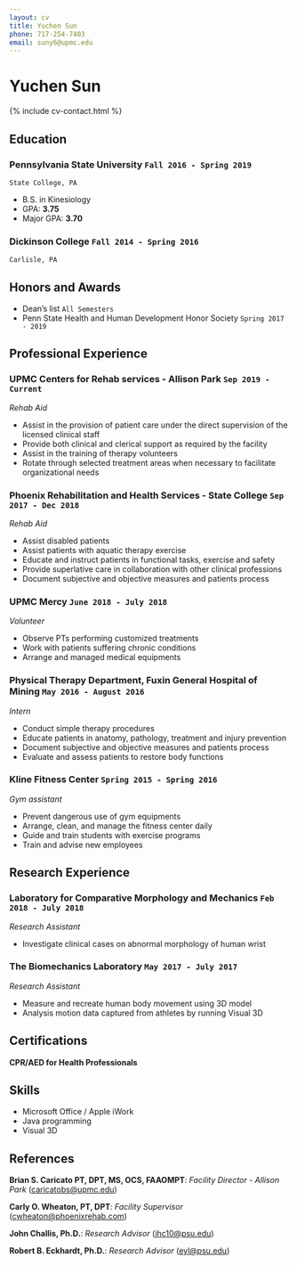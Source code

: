 ```yaml
---
layout: cv
title: Yuchen Sun
phone: 717-254-7403
email: suny6@upmc.edu
---
```


# Yuchen **Sun**

<!--
include contact information from the front matter
Supported arguments:
    - homepage: url, text
    - phone
    - email
-->

{% include cv-contact.html %}

## Education

### **Pennsylvania State University** `Fall 2016 - Spring 2019`

```
State College, PA
```

- B.S. in Kinesiology
- GPA: **3.75**
- Major GPA: **3.70**

### **Dickinson College** `Fall 2014 - Spring 2016`

```
Carlisle, PA
```

## Honors and Awards

- Dean’s list `All Semesters`
- Penn State Health and Human Development Honor Society `Spring 2017 - 2019`

## Professional Experience

### **UPMC Centers for Rehab services - Allison Park** `Sep 2019 - Current`

_Rehab Aid_

- Assist in the provision of patient care under the direct supervision of the licensed clinical staff
- Provide both clinical and clerical support as required by the facility
- Assist in the training of therapy volunteers
- Rotate through selected treatment areas when necessary to facilitate organizational needs

### **Phoenix Rehabilitation and Health Services - State College** `Sep 2017 - Dec 2018`

_Rehab Aid_

- Assist disabled patients
- Assist patients with aquatic therapy exercise
- Educate and instruct patients in functional tasks, exercise and safety
- Provide superlative care in collaboration with other clinical professions
- Document subjective and objective measures and patients process

### **UPMC Mercy** `June 2018 - July 2018`

_Volunteer_

- Observe PTs performing customized treatments
- Work with patients suffering chronic conditions
- Arrange and managed medical equipments

### **Physical Therapy Department, Fuxin General Hospital of Mining** `May 2016 - August 2016`

_Intern_

- Conduct simple therapy procedures
- Educate patients in anatomy, pathology, treatment and injury prevention
- Document subjective and objective measures and patients process
- Evaluate and assess patients to restore body functions

### **Kline Fitness Center** `Spring 2015 - Spring 2016`

_Gym assistant_

- Prevent dangerous use of gym equipments
- Arrange, clean, and manage the fitness center daily
- Guide and train students with exercise programs
- Train and advise new employees

## Research Experience

### **Laboratory for Comparative Morphology and Mechanics** `Feb 2018 - July 2018`

_Research Assistant_

- Investigate clinical cases on abnormal morphology of human wrist

### **The Biomechanics Laboratory** `May 2017 - July 2017`

_Research Assistant_

- Measure and recreate human body movement using 3D model
- Analysis motion data captured from athletes by running Visual 3D

## Certifications

**CPR/AED for Health Professionals**

## Skills

- Microsoft Office / Apple iWork
- Java programming
- Visual 3D

## References

**Brian S. Caricato PT, DPT, MS, OCS, FAAOMPT**: _Facility Director - Allison Park_ (caricatobs@upmc.edu)

**Carly O. Wheaton, PT, DPT**: _Facility Supervisor_ (cwheaton@phoenixrehab.com)

**John Challis, Ph.D.**: _Research Advisor_ (jhc10@psu.edu)

**Robert B. Eckhardt, Ph.D.**: _Research Advisor_ (eyl@psu.edu)
